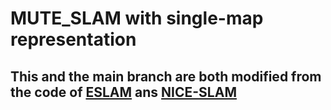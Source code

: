 # MUTE_SLAM with single-map representation
## This and the main branch are both modified from the code of [ESLAM](https://github.com/idiap/ESLAM) ans [NICE-SLAM](https://github.com/cvg/nice-slam)